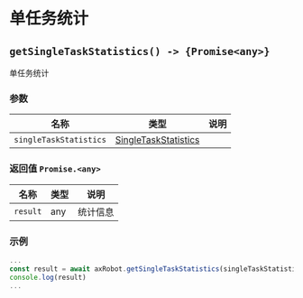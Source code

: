 ﻿# 单任务统计

## `getSingleTaskStatistics() -> {Promise<any>}`

单任务统计

### 参数

| 名称         | 类型   | 说明               |
| ------------ | ------ | ------------------ |
| `singleTaskStatistics` | [SingleTaskStatistics](../../Define/Define-SingleTaskStatistics) |  |

### 返回值 `Promise.<any>`

| 名称      | 类型 | 说明     |
| --------- | ---- | -------- |
| `result` | any  | 统计信息 |

### 示例

```typescript
...
const result = await axRobot.getSingleTaskStatistics(singleTaskStatistics);
console.log(result)
...
```